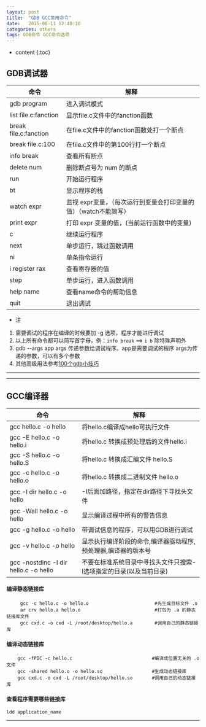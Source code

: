 ```yaml
---
layout: post
title:  "GDB GCC常用命令"
date:   2015-08-11 12:40:10
categories: others
tags: GDB命令 GCC命令选项
---
```


* content
{:toc}


## GDB调试器

命令|解释
---|---
gdb program           |进入调试模式
list file.c:fanction  |显示file.c文件中的fanction函数
break file.c:fanction |在file.c文件中的fanction函数处打一个断点
break file.c:100      |在file.c文件中的第100行打一个断点
info break            |查看所有断点
delete num            |删除断点号为 num 的断点
run                   |开始运行程序
bt                    |显示程序的栈
watch expr            |监视 expr变量，（每次运行到变量会打印变量的值）（watch不能简写）
print expr            |打印 expr 变量的值，(当前运行函数中的变量)
c                     |继续运行程序
next                  |单步运行，跳过函数调用
ni                    |单条指令运行
i register rax        |查看寄存器的值
step                  |单步运行，进入函数调用
help name             |查看name命令的帮助信息
quit                  |退出调试

* 注
1. 需要调试的程序在编译的时候要加 -g 选项，程序才能进行调试
2. 以上所有命令都可以简写首字母，例：`info break` ==> `i b` 除特殊声明外
3. gdb --args app args 传递参数给调试程序。app是需要调试的程序 args为传递的参数，可以有多个参数  
4. 其他高级用法参考[100个gdb小技巧](https://wizardforcel.gitbooks.io/100-gdb-tips/index.html)

---


---

## GCC编译器

命令|解释
---|---
gcc hello.c -o hello                  |将hello.c编译成hello可执行文件
gcc -E hello.c -o hello.i             |将hello.c 转换成预处理后的文件hello.i
gcc -S hello.c -o hello.S             |将hello.c 转换成汇编文件 hello.S
gcc -c hello.c -o hello.o             |将hello.c 转换成二进制文件 hello.o
gcc -I dir hello.c -o hello           |-I后面加路径，指定在dir路径下寻找头文件
gcc -Wall hello.c -o hello            |显示编译过程中所有的警告信息
gcc -g hello.c -o hello               |带调试信息的程序，可以用GDB进行调试
gcc -v hello.c -o hello               |显示执行编译阶段的命令,编译器驱动程序,预处理器,编译器的版本号
gcc -nostdinc -I dir hello.c -o hello |不要在标准系统目录中寻找头文件只搜索-I选项指定的目录(以及当前目录)



#### 编译静态链接库

```shell
     gcc -c hello.c -o hello.o                        #先生成目标文件 .o 
     ar crv hello.a hello.o                           #打包为 .a 的静态链接库文件
     gcc cxd.c -o cxd -L /root/desktop/hello.a        #调用自己的静态链接库
```

#### 编译动态链接库

```shell
    gcc -fPIC -c hello.c                             #编译成位置无关的 .o 文件
    gcc -shared hello.o -o hello.so                  #生成动态链接库
    gcc cxd.c -o cxd -L /root/desktop/hello.so       #调用自己的动态链接库
```
#### 查看程序需要哪些链接库

    ldd application_name

---
